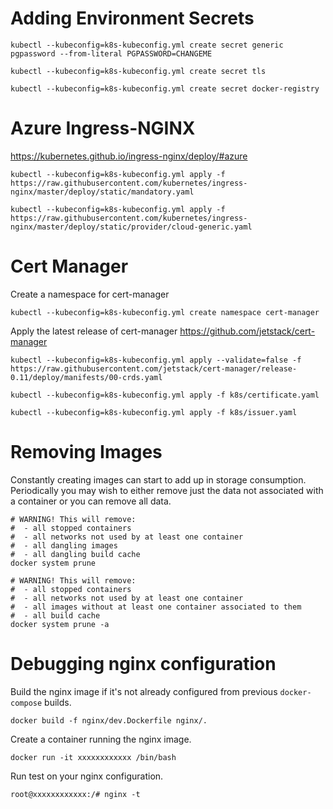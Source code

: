 # Adding Environment Secrets

```
kubectl --kubeconfig=k8s-kubeconfig.yml create secret generic pgpassword --from-literal PGPASSWORD=CHANGEME

kubectl --kubeconfig=k8s-kubeconfig.yml create secret tls

kubectl --kubeconfig=k8s-kubeconfig.yml create secret docker-registry
```

# Azure Ingress-NGINX

https://kubernetes.github.io/ingress-nginx/deploy/#azure

```
kubectl --kubeconfig=k8s-kubeconfig.yml apply -f https://raw.githubusercontent.com/kubernetes/ingress-nginx/master/deploy/static/mandatory.yaml
```

```
kubectl --kubeconfig=k8s-kubeconfig.yml apply -f https://raw.githubusercontent.com/kubernetes/ingress-nginx/master/deploy/static/provider/cloud-generic.yaml
```

# Cert Manager

Create a namespace for cert-manager

```
kubectl --kubeconfig=k8s-kubeconfig.yml create namespace cert-manager
```

Apply the latest release of cert-manager https://github.com/jetstack/cert-manager

```
kubectl --kubeconfig=k8s-kubeconfig.yml apply --validate=false -f https://raw.githubusercontent.com/jetstack/cert-manager/release-0.11/deploy/manifests/00-crds.yaml
```

```
kubectl --kubeconfig=k8s-kubeconfig.yml apply -f k8s/certificate.yaml
```

```
kubectl --kubeconfig=k8s-kubeconfig.yml apply -f k8s/issuer.yaml
```



# Removing Images

Constantly creating images can start to add up in storage consumption. Periodically you may wish to either remove just the data not associated with a container or you can remove all data.

```shell
# WARNING! This will remove:
#  - all stopped containers
#  - all networks not used by at least one container
#  - all dangling images
#  - all dangling build cache
docker system prune
```

```shell
# WARNING! This will remove:
#  - all stopped containers
#  - all networks not used by at least one container
#  - all images without at least one container associated to them
#  - all build cache
docker system prune -a
```

# Debugging nginx configuration

Build the nginx image if it's not already configured from previous `docker-compose` builds.

```
docker build -f nginx/dev.Dockerfile nginx/.
```

Create a container running the nginx image.

```
docker run -it xxxxxxxxxxxx /bin/bash
```

Run test on your nginx configuration.

```
root@xxxxxxxxxxxx:/# nginx -t
```